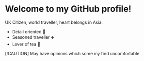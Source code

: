 # Welcome to my GitHub profile!

UK Citizen, world traveller, heart belongs in Asia.

* Detail oriented 🔎
* Seasoned traveller ✈️
* Lover of tea 🍵

[!CAUTION]
May have opinions which some my find uncomfortable
